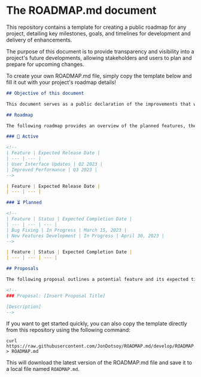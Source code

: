 # The ROADMAP.md document

This repository contains a template for creating a public roadmap for any project, detailing key milestones, goals, and timelines for development and delivery of enhancements.

The purpose of this document is to provide transparency and visibility into a project's future developments, allowing stakeholders and users to plan and prepare for upcoming changes.

To create your own ROADMAP.md file, simply copy the template below and fill it out with your project's roadmap details!

```md
## Objective of this document

This document serves as a public declaration of the improvements that will be made to our project. It outlines the key milestones, goals, and timelines for the development and delivery of these enhancements.

## Roadmap

The following roadmap provides an overview of the planned features, their expected release dates, and the current status:

### 🚧 Active

<!--
| Feature | Expected Release Date |
| --- | --- |
| User Interface Updates | Q2 2023 |
| Improved Performance | Q3 2023 |
-->

| Feature | Expected Release Date |
| --- | --- |

### ⏳ Planned

<!--
| Feature | Status | Expected Completion Date |
| --- | --- | --- |
| Bug Fixing | In Progress | March 15, 2023 |
| New Features Development | In Progress | April 30, 2023 |
-->

| Feature | Status | Expected Completion Date |
| --- | --- | --- |

## Proposals

The following proposal outlines a potential feature and its expected timeline:

<!--
### Proposal: [Insert Proposal Title]

[Description]
-->

```

If you want to get started quickly, you can also copy the template directly from this repository using the following command:

```shell
curl https://raw.githubusercontent.com/JonDotsoy/ROADMAP.md/develop/ROADMAP.md > ROADMAP.md
```

This will download the latest version of the ROADMAP.md file and save it to a local file named `ROADMAP.md`.
